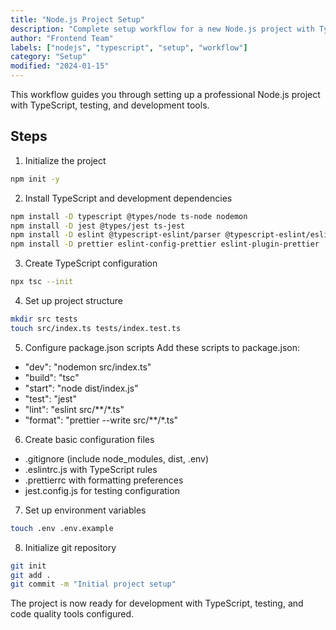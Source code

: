```yaml
---
title: "Node.js Project Setup"
description: "Complete setup workflow for a new Node.js project with TypeScript and testing"
author: "Frontend Team"
labels: ["nodejs", "typescript", "setup", "workflow"]
category: "Setup"
modified: "2024-01-15"
---
```


This workflow guides you through setting up a professional Node.js project with TypeScript, testing, and development tools.

## Steps

1. Initialize the project
```bash
npm init -y
```

2. Install TypeScript and development dependencies
```bash
npm install -D typescript @types/node ts-node nodemon
npm install -D jest @types/jest ts-jest
npm install -D eslint @typescript-eslint/parser @typescript-eslint/eslint-plugin
npm install -D prettier eslint-config-prettier eslint-plugin-prettier
```

3. Create TypeScript configuration
```bash
npx tsc --init
```

4. Set up project structure
```bash
mkdir src tests
touch src/index.ts tests/index.test.ts
```

5. Configure package.json scripts
Add these scripts to package.json:
- "dev": "nodemon src/index.ts"
- "build": "tsc"
- "start": "node dist/index.js"
- "test": "jest"
- "lint": "eslint src/**/*.ts"
- "format": "prettier --write src/**/*.ts"

6. Create basic configuration files
- .gitignore (include node_modules, dist, .env)
- .eslintrc.js with TypeScript rules
- .prettierrc with formatting preferences
- jest.config.js for testing configuration

7. Set up environment variables
```bash
touch .env .env.example
```

8. Initialize git repository
```bash
git init
git add .
git commit -m "Initial project setup"
```

The project is now ready for development with TypeScript, testing, and code quality tools configured.
